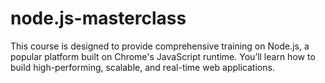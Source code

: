 # node.js-masterclass
This course is designed to provide comprehensive training on Node.js, a popular platform built on Chrome's JavaScript runtime. You’ll learn how to build high-performing, scalable, and real-time web applications.
